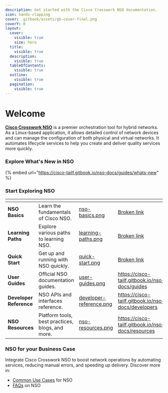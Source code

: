 ```yaml
---
description: Get started with the Cisco Crosswork NSO documentation.
icon: hands-clapping
cover: .gitbook/assets/gb-cover-final.png
coverY: 0
layout:
  cover:
    visible: true
    size: hero
  title:
    visible: true
  description:
    visible: true
  tableOfContents:
    visible: true
  outline:
    visible: true
  pagination:
    visible: true
---
```


# Welcome

[**Cisco Crosswork NSO**](https://www.cisco.com/c/en/us/products/collateral/cloud-systems-management/network-services-orchestrator/network-orchestrator-so.html) is a premier orchestration tool for hybrid networks. As a Linux-based application, it allows detailed control of network devices and can manage the configuration of both physical and virtual networks. It automates lifecycle services to help you create and deliver quality services more quickly.&#x20;

### Explore What's New in NSO

{% embed url="https://cisco-tailf.gitbook.io/nso-docs/guides/whats-new" %}

### Start Exploring NSO

<table data-view="cards"><thead><tr><th></th><th></th><th data-hidden data-card-cover data-type="files"></th><th data-hidden data-card-target data-type="content-ref"></th></tr></thead><tbody><tr><td><strong>NSO Basics</strong></td><td>Learn the fundamentals of Cisco NSO.</td><td><a href=".gitbook/assets/nso-basics.png">nso-basics.png</a></td><td><a href="broken-reference">Broken link</a></td></tr><tr><td><strong>Learning Paths</strong></td><td>Explore various paths to learning NSO.</td><td><a href=".gitbook/assets/learning-paths.png">learning-paths.png</a></td><td><a href="broken-reference">Broken link</a></td></tr><tr><td><strong>Quick Start</strong></td><td>Get up and running with NSO quickly.</td><td><a href=".gitbook/assets/quick-start.png">quick-start.png</a></td><td><a href="broken-reference">Broken link</a></td></tr><tr><td><strong>User Guides</strong></td><td>Official NSO documentation guides.</td><td><a href=".gitbook/assets/user-guides.png">user-guides.png</a></td><td><a href="https://cisco-tailf.gitbook.io/nso-docs/guides">https://cisco-tailf.gitbook.io/nso-docs/guides</a></td></tr><tr><td><strong>Developer Reference</strong></td><td>NSO APIs and interfaces reference.</td><td><a href=".gitbook/assets/developer-reference.png">developer-reference.png</a></td><td><a href="https://cisco-tailf.gitbook.io/nso-docs/developers">https://cisco-tailf.gitbook.io/nso-docs/developers</a></td></tr><tr><td><strong>NSO Resources</strong></td><td>Platform tools, best practices, blogs, and more.</td><td><a href=".gitbook/assets/nso-resources.png">nso-resources.png</a></td><td><a href="https://cisco-tailf.gitbook.io/nso-docs/resources">https://cisco-tailf.gitbook.io/nso-docs/resources</a></td></tr></tbody></table>

### NSO for your Business Case

Integrate Cisco Crosswork NSO to boost network operations by automating services, reducing manual errors, and speeding up delivery. Discover more in:

* [Common Use Cases](nso-basics/common-use-cases.md) for NSO
* [FAQs](nso-basics/faqs.md) on NSO
